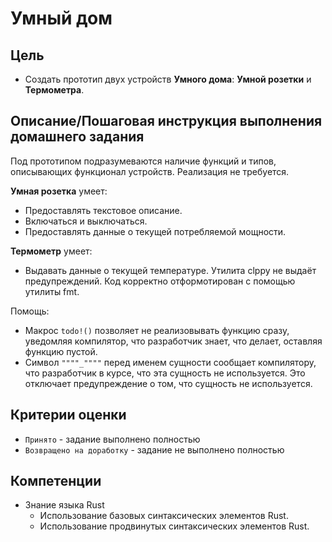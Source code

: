 # Умный дом

## Цель

- Создать прототип двух устройств **Умного дома**: **Умной розетки** и **Термометра**.

## Описание/Пошаговая инструкция выполнения домашнего задания

Под прототипом подразумеваются наличие функций и типов, описывающих функционал
устройств. Реализация не требуется.

**Умная розетка** умеет:

- Предоставлять текстовое описание.
- Включаться и выключаться.
- Предоставлять данные о текущей потребляемой мощности.

**Термометр** умеет:

- Выдавать данные о текущей температуре. Утилита clppy не выдаёт предупреждений.
  Код корректно отформотирован с помощью утилиты fmt.

Помощь:

- Макрос `todo!()` позволяет не реализовывать функцию сразу, уведомляя компилятор,
  что разработчик знает, что делает, оставляя функцию пустой.
- Символ `""""_""""` перед именем сущности сообщает компилятору, что разработчик
  в курсе, что эта сущность не используется. Это отключает предупреждение о том,
  что сущность не используется.

## Критерии оценки

- `Принято` - задание выполнено полностью
- `Возвращено на доработку` - задание не выполнено полностью

## Компетенции

- Знание языка Rust
  - Использование базовых синтаксических элементов Rust.
  - Использование продвинутых синтаксических элементов Rust.
